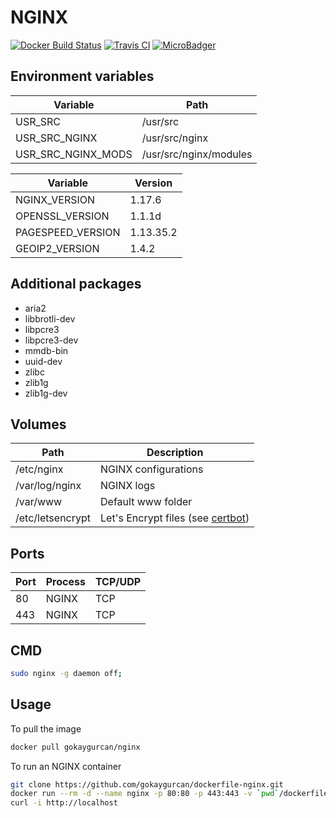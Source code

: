 # NGINX

[![Docker Build Status](https://img.shields.io/docker/build/gokaygurcan/nginx.svg?style=for-the-badge&logo=docker&colorA=22b8eb)](https://hub.docker.com/r/gokaygurcan/nginx/) [![Travis CI](https://img.shields.io/travis/gokaygurcan/dockerfile-nginx.svg?style=for-the-badge&logo=travis&colorA=39a85b)](https://travis-ci.org/gokaygurcan/dockerfile-nginx) [![MicroBadger](https://img.shields.io/microbadger/image-size/gokaygurcan/nginx.svg?style=for-the-badge&colorA=337ab7&colorB=252528)](https://microbadger.com/images/gokaygurcan/nginx)

<h2>Environment variables</h2>

| Variable           | Path                   |
| ------------------ | ---------------------- |
| USR_SRC            | /usr/src               |
| USR_SRC_NGINX      | /usr/src/nginx         |
| USR_SRC_NGINX_MODS | /usr/src/nginx/modules |

| Variable           | Version                |
| ------------------ | ---------------------- |
| NGINX_VERSION      | 1.17.6                 |
| OPENSSL_VERSION    | 1.1.1d                 |
| PAGESPEED_VERSION  | 1.13.35.2              |
| GEOIP2_VERSION     | 1.4.2                  |

<h2>Additional packages</h2>

- aria2
- libbrotli-dev
- libpcre3
- libpcre3-dev
- mmdb-bin
- uuid-dev
- zlibc
- zlib1g
- zlib1g-dev

<h2>Volumes</h2>

| Path             | Description                                                                            |
| ---------------- | -------------------------------------------------------------------------------------- |
| /etc/nginx       | NGINX configurations                                                                   |
| /var/log/nginx   | NGINX logs                                                                             |
| /var/www         | Default www folder                                                                     |
| /etc/letsencrypt | Let's Encrypt files (see [certbot](https://github.com/gokaygurcan/dockerfile-certbot)) |

<h2>Ports</h2>

| Port | Process | TCP/UDP |
| ---- | ------- | ------- |
| 80   | NGINX   | TCP     |
| 443  | NGINX   | TCP     |

<h2>CMD</h2>

```bash
sudo nginx -g daemon off;
```

<h2>Usage</h2>

To pull the image

```bash
docker pull gokaygurcan/nginx
```

To run an NGINX container

```bash
git clone https://github.com/gokaygurcan/dockerfile-nginx.git
docker run --rm -d --name nginx -p 80:80 -p 443:443 -v `pwd`/dockerfile-nginx/docker/etc/nginx:/etc/nginx gokaygurcan/nginx
curl -i http://localhost
```
